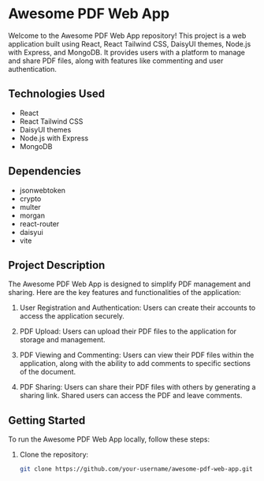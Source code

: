 # Awesome PDF Web App

Welcome to the Awesome PDF Web App repository! This project is a web application built using React, React Tailwind CSS, DaisyUI themes, Node.js with Express, and MongoDB. It provides users with a platform to manage and share PDF files, along with features like commenting and user authentication.

## Technologies Used

- React
- React Tailwind CSS
- DaisyUI themes
- Node.js with Express
- MongoDB

## Dependencies

- jsonwebtoken
- crypto
- multer
- morgan
- react-router
- daisyui
- vite

## Project Description

The Awesome PDF Web App is designed to simplify PDF management and sharing. Here are the key features and functionalities of the application:

1. User Registration and Authentication: Users can create their accounts to access the application securely.

2. PDF Upload: Users can upload their PDF files to the application for storage and management.

3. PDF Viewing and Commenting: Users can view their PDF files within the application, along with the ability to add comments to specific sections of the document.

4. PDF Sharing: Users can share their PDF files with others by generating a sharing link. Shared users can access the PDF and leave comments.

## Getting Started

To run the Awesome PDF Web App locally, follow these steps:

1. Clone the repository:

   ```bash
   git clone https://github.com/your-username/awesome-pdf-web-app.git

